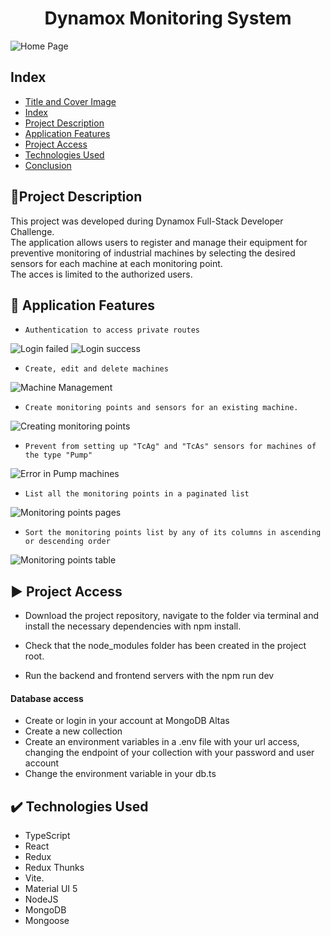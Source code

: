 <h1 align="center"> Dynamox Monitoring System </h1>


![Home Page](Home.JPG)

## Index

* [Title and Cover Image](#Title-and-Cover-Image)
* [Index](#Index)
* [Project Description](#Project-Description)
* [Application Features](#Application-Features)
* [Project Access](#project-access)
* [Technologies Used](#technologies-used)
* [Conclusion](#conclusion)

## 📝Project Description

This project was developed during Dynamox Full-Stack Developer Challenge.  
The application allows users to register and manage their equipment for preventive monitoring of industrial machines by selecting the desired sensors for each machine at each monitoring point.  
The acces is limited to the authorized users.  



## 🔨 Application Features

- `Authentication to access private routes`

![Login failed](Video_250422134149.gif)
![Login success](Video_250422133950.gif)

- `Create, edit and delete machines`  

![Machine Management](Video_250422125039.gif)


- `Create monitoring points and sensors for an existing machine.`

![Creating monitoring points](Video_250422132844.gif)

- `Prevent from setting up "TcAg" and "TcAs" sensors for machines of the type "Pump"`

![Error in Pump machines](Video_250422133327.gif)

- `List all the monitoring points in a paginated list`

![Monitoring points pages](Video_250422133536.gif)


- `Sort the monitoring points list by any of its columns in ascending or descending order`

![Monitoring points table](Video_250422132958.gif)

## ▶️ Project Access

- Download the project repository, navigate to the folder via terminal and install the necessary dependencies with npm install.

- Check that the node_modules folder has been created in the project root.

- Run the backend and frontend servers with the npm run dev

#### Database access

- Create or login in your account at MongoDB Altas
- Create a new collection
- Create an environment variables in a .env file with your url access, changing the endpoint of your collection with your password and user account
- Change the environment variable in your db.ts

## ✔️ Technologies Used

 - TypeScript
 - React
 - Redux
 - Redux Thunks 
 - Vite.
 - Material UI 5
 - NodeJS
 - MongoDB
 - Mongoose
 

